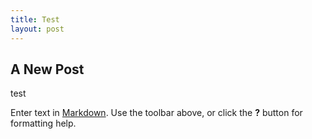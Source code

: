 ```yaml
---
title: Test
layout: post
---
```


## A New Post
test

Enter text in [Markdown](http://daringfireball.net/projects/markdown/). Use the toolbar above, or click the **?** button for formatting help.
